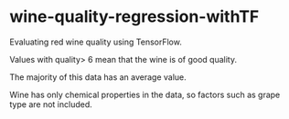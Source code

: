 # wine-quality-regression-withTF
Evaluating red wine quality using TensorFlow.

Values with quality> 6 mean that the wine is of good quality.

The majority of this data has an average value.

Wine has only chemical properties in the data, so factors such as grape type are not included.
